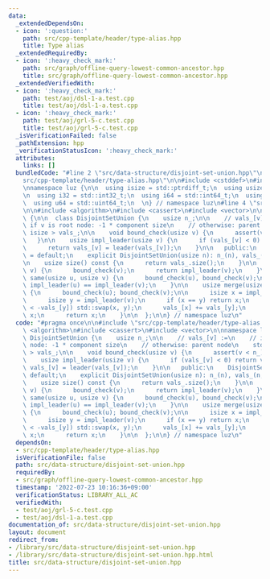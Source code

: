 ```yaml
---
data:
  _extendedDependsOn:
  - icon: ':question:'
    path: src/cpp-template/header/type-alias.hpp
    title: Type alias
  _extendedRequiredBy:
  - icon: ':heavy_check_mark:'
    path: src/graph/offline-query-lowest-common-ancestor.hpp
    title: src/graph/offline-query-lowest-common-ancestor.hpp
  _extendedVerifiedWith:
  - icon: ':heavy_check_mark:'
    path: test/aoj/dsl-1-a.test.cpp
    title: test/aoj/dsl-1-a.test.cpp
  - icon: ':heavy_check_mark:'
    path: test/aoj/grl-5-c.test.cpp
    title: test/aoj/grl-5-c.test.cpp
  _isVerificationFailed: false
  _pathExtension: hpp
  _verificationStatusIcon: ':heavy_check_mark:'
  attributes:
    links: []
  bundledCode: "#line 2 \"src/data-structure/disjoint-set-union.hpp\"\n\n#line 2 \"\
    src/cpp-template/header/type-alias.hpp\"\n\n#include <cstddef>\n#include <cstdint>\n\
    \nnamespace luz {\n\n  using isize = std::ptrdiff_t;\n  using usize = std::size_t;\n\
    \n  using i32 = std::int32_t;\n  using i64 = std::int64_t;\n  using u32 = std::uint32_t;\n\
    \  using u64 = std::uint64_t;\n  \n} // namespace luz\n#line 4 \"src/data-structure/disjoint-set-union.hpp\"\
    \n\n#include <algorithm>\n#include <cassert>\n#include <vector>\n\nnamespace luz\
    \ {\n\n  class DisjointSetUnion {\n    usize n_;\n\n    // vals_[v] :=\n    //\
    \ if v is root node: -1 * component size\n    // otherwise: parent node\n    std::vector<\
    \ isize > vals_;\n\n    void bound_check(usize v) {\n      assert(v < n_);\n \
    \   }\n\n    usize impl_leader(usize v) {\n      if (vals_[v] < 0) return v;\n\
    \      return vals_[v] = leader(vals_[v]);\n    }\n\n   public:\n    DisjointSetUnion()\
    \ = default;\n    explicit DisjointSetUnion(usize n): n_(n), vals_(n, -1) {}\n\
    \n    usize size() const {\n      return vals_.size();\n    }\n\n    usize leader(usize\
    \ v) {\n      bound_check(v);\n      return impl_leader(v);\n    }\n\n    bool\
    \ same(usize u, usize v) {\n      bound_check(u), bound_check(v);\n      return\
    \ impl_leader(u) == impl_leader(v);\n    }\n\n    usize merge(usize u, usize v)\
    \ {\n      bound_check(u); bound_check(v);\n\n      isize x = impl_leader(u);\n\
    \      isize y = impl_leader(v);\n      if (x == y) return x;\n      if (-vals_[x]\
    \ < -vals_[y]) std::swap(x, y);\n      vals_[x] += vals_[y];\n      vals_[y] =\
    \ x;\n      return x;\n    }\n\n  };\n\n} // namespace luz\n"
  code: "#pragma once\n\n#include \"src/cpp-template/header/type-alias.hpp\"\n\n#include\
    \ <algorithm>\n#include <cassert>\n#include <vector>\n\nnamespace luz {\n\n  class\
    \ DisjointSetUnion {\n    usize n_;\n\n    // vals_[v] :=\n    // if v is root\
    \ node: -1 * component size\n    // otherwise: parent node\n    std::vector< isize\
    \ > vals_;\n\n    void bound_check(usize v) {\n      assert(v < n_);\n    }\n\n\
    \    usize impl_leader(usize v) {\n      if (vals_[v] < 0) return v;\n      return\
    \ vals_[v] = leader(vals_[v]);\n    }\n\n   public:\n    DisjointSetUnion() =\
    \ default;\n    explicit DisjointSetUnion(usize n): n_(n), vals_(n, -1) {}\n\n\
    \    usize size() const {\n      return vals_.size();\n    }\n\n    usize leader(usize\
    \ v) {\n      bound_check(v);\n      return impl_leader(v);\n    }\n\n    bool\
    \ same(usize u, usize v) {\n      bound_check(u), bound_check(v);\n      return\
    \ impl_leader(u) == impl_leader(v);\n    }\n\n    usize merge(usize u, usize v)\
    \ {\n      bound_check(u); bound_check(v);\n\n      isize x = impl_leader(u);\n\
    \      isize y = impl_leader(v);\n      if (x == y) return x;\n      if (-vals_[x]\
    \ < -vals_[y]) std::swap(x, y);\n      vals_[x] += vals_[y];\n      vals_[y] =\
    \ x;\n      return x;\n    }\n\n  };\n\n} // namespace luz\n"
  dependsOn:
  - src/cpp-template/header/type-alias.hpp
  isVerificationFile: false
  path: src/data-structure/disjoint-set-union.hpp
  requiredBy:
  - src/graph/offline-query-lowest-common-ancestor.hpp
  timestamp: '2022-07-23 10:16:36+09:00'
  verificationStatus: LIBRARY_ALL_AC
  verifiedWith:
  - test/aoj/grl-5-c.test.cpp
  - test/aoj/dsl-1-a.test.cpp
documentation_of: src/data-structure/disjoint-set-union.hpp
layout: document
redirect_from:
- /library/src/data-structure/disjoint-set-union.hpp
- /library/src/data-structure/disjoint-set-union.hpp.html
title: src/data-structure/disjoint-set-union.hpp
---
```

